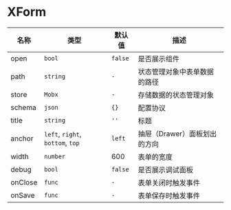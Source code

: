 
# XForm

| 名称    | 类型                             | 默认值  | 描述                         |
| ------- | -------------------------------- | ------- | ---------------------------- |
| open    | `bool`                           | `false` | 是否展示组件                 |
| path    | `string`                         | `-`     | 状态管理对象中表单数据的路径 |
| store   | `Mobx`                           | `-`     | 存储数据的状态管理对象       |
| schema  | `json`                           | `{}`    | 配置协议                     |
| title   | `string`                         | `''`    | 标题                         |
| anchor  | `left`, `right`, `bottom`, `top` | `left`  | 抽屉（Drawer）面板划出的方向 |
| width   | `number`                         | 600     | 表单的宽度                   |
| debug   | `bool`                           | `false` | 是否展示调试面板             |
| onClose | `func`                           | `-`     | 表单关闭时触发事件           |
| onSave  | `func`                           | `-`     | 表单保存时触发事件           |

